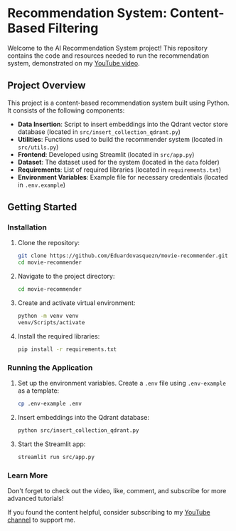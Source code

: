 # Recommendation System: Content-Based Filtering

Welcome to the AI Recommendation System project! This repository contains the code and resources needed to run the recommendation system, demonstrated on my [YouTube video](https://youtu.be/KZq6J11Lq7Y).

## Project Overview

This project is a content-based recommendation system built using Python. It consists of the following components:
- **Data Insertion**: Script to insert embeddings into the Qdrant vector store database (located in `src/insert_collection_qdrant.py`)
- **Utilities**: Functions used to build the recommender system (located in `src/utils.py`)
- **Frontend**: Developed using Streamlit (located in `src/app.py`)
- **Dataset**: The dataset used for the system (located in the `data` folder)
- **Requirements**: List of required libraries (located in `requirements.txt`)
- **Environment Variables**: Example file for necessary credentials (located in `.env.example`)

## Getting Started

### Installation

1. Clone the repository:
    ```bash
    git clone https://github.com/Eduardovasquezn/movie-recommender.git
    cd movie-recommender
    ```

2. Navigate to the project directory:
    ```bash
    cd movie-recommender
    ```
    
3. Create and activate virtual environment:
    ```bash
    python -m venv venv
    venv/Scripts/activate
    ```
    
4. Install the required libraries:
    ```bash
    pip install -r requirements.txt
    ```

### Running the Application

1. Set up the environment variables. Create a `.env` file using `.env-example` as a template:
    ```bash
    cp .env-example .env
     ```
2. Insert embeddings into the Qdrant database:
    ```bash
    python src/insert_collection_qdrant.py
    ```

3. Start the Streamlit app:
    ```bash
    streamlit run src/app.py
    ```
### Learn More
 
Don't forget to check out the video, like, comment, and subscribe for more advanced tutorials!

If you found the content helpful, consider subscribing to my 
[YouTube channel](https://www.youtube.com/channel/UCYZ_si4TG801SAuLrNl-v-g?sub_confirmation=1) to support me.


